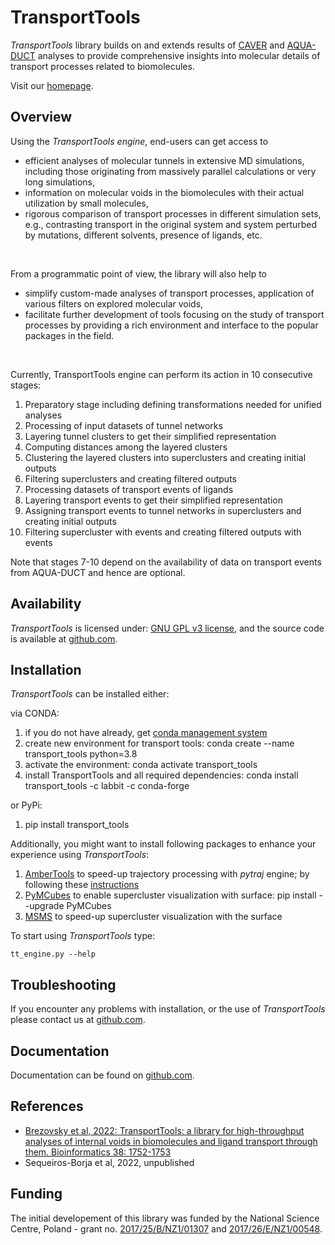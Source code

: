 TransportTools
==============

*TransportTools* library builds on and extends results of [CAVER](http://caver.cz) and [AQUA-DUCT](http://aquaduct.pl) analyses to provide comprehensive insights into molecular details of transport processes related to biomolecules.

Visit our [homepage](http://labbit.eu/software).

## Overview

Using the *TransportTools engine*, end-users can get access to 
* efficient analyses of molecular tunnels in extensive MD simulations, including those originating from massively parallel calculations or very long simulations,
* information on molecular voids in the biomolecules with their actual utilization by small molecules, 
* rigorous comparison of transport processes in different simulation sets, e.g., contrasting transport in the original system and system perturbed by mutations, different solvents, presence of ligands, etc.

<br>

From a programmatic point of view, the library will also help to 
* simplify custom-made analyses of transport processes, application of various filters on explored molecular voids, 
* facilitate further development of tools focusing on the study of transport processes by providing a rich environment and interface to the popular packages in the field.

<br>

Currently, TransportTools engine can perform its action in 10 consecutive stages:
1. Preparatory stage including defining transformations needed for unified analyses
2. Processing of input datasets of tunnel networks
3. Layering tunnel clusters to get their simplified representation
4. Computing distances among the layered clusters
5. Clustering the layered clusters into superclusters and creating initial outputs
6. Filtering superclusters and creating filtered outputs
7. Processing datasets of transport events of ligands
8. Layering transport events to get their simplified representation
9. Assigning transport events to tunnel networks in superclusters and creating initial outputs 
10. Filtering supercluster with events and creating filtered outputs with events

Note that stages 7-10 depend on the availability of data on transport events from AQUA-DUCT and hence are optional.    
    
    
## Availability

*TransportTools* is licensed under: [GNU GPL v3 license](https://www.gnu.org/licenses/gpl-3.0.en.html), and 
the source code is available at [github.com](https://github.com/labbit-eu/transport_tools).

## Installation

*TransportTools* can be installed either:
<br>

via CONDA:
1. if you do not have already, get [conda management system](https://conda.io/projects/conda/en/latest/user-guide/install/download.html)
2. create new environment for transport tools:  conda create --name transport_tools python=3.8
3. activate the environment: conda activate transport_tools 
4. install TransportTools and all required dependencies: conda install transport_tools -c labbit -c conda-forge

or PyPi:
1. pip install transport_tools

Additionally, you might want to install following packages to enhance your experience using *TransportTools*:
1. [AmberTools](http://ambermd.org/AmberTools.php) to speed-up trajectory processing with *pytraj* engine; by following these [instructions](http://ambermd.org/GetAmber.php#ambertools)
2. [PyMCubes](https://github.com/pmneila/PyMCubes) to enable supercluster visualization with surface: pip install --upgrade PyMCubes
3. [MSMS](https://ccsb.scripps.edu/msms/) to speed-up supercluster visualization with the surface

To start using *TransportTools* type:

    tt_engine.py --help

 

## Troubleshooting

If you encounter any problems with installation, or the use of *TransportTools* please contact us at [github.com](https://github.com/labbit-eu/transport_tools/issues).

## Documentation

Documentation can be found on [github.com](https://github.com/labbit-eu/transport_tools).

## References
* [Brezovsky et al, 2022: TransportTools: a library for high-throughput analyses of internal voids in biomolecules and ligand transport through them. Bioinformatics 38: 1752-1753](https://doi.org/10.1093/bioinformatics/btab872)
* Sequeiros-Borja et al, 2022, unpublished

## Funding
 The initial developement of this library was funded by the National Science Centre, Poland - grant no. [2017/25/B/NZ1/01307](https://projekty.ncn.gov.pl/en/index.php?projekt_id=373166) and [2017/26/E/NZ1/00548](https://projekty.ncn.gov.pl/en/index.php?projekt_id=384020).